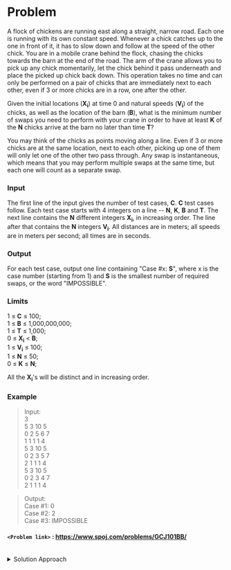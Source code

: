 # Problem
A flock of chickens are running east along a straight, narrow road. Each one is running with its own constant speed. Whenever a chick catches up to the one in front of it, it has to slow down and follow at the speed of the other chick. You are in a mobile crane behind the flock, chasing the chicks towards the barn at the end of the road. The arm of the crane allows you to pick up any chick momentarily, let the chick behind it pass underneath and place the picked up chick back down. This operation takes no time and can only be performed on a pair of chicks that are immediately next to each other, even if 3 or more chicks are in a row, one after the other.

Given the initial locations (**X<sub>i</sub>**) at time 0 and natural speeds (**V<sub>i</sub>**) of the chicks, as well as the location of the barn (**B**), what is the minimum number of swaps you need to perform with your crane in order to have at least **K** of the **N** chicks arrive at the barn no later than time **T**?

You may think of the chicks as points moving along a line. Even if 3 or more chicks are at the same location, next to each other, picking up one of them will only let one of the other two pass through. Any swap is instantaneous, which means that you may perform multiple swaps at the same time, but each one will count as a separate swap.

### Input
The first line of the input gives the number of test cases, **C**. **C** test cases follow. Each test case starts with 4 integers on a line -- **N**, **K**, **B** and **T**. The next line contains the **N** different integers **X<sub>i</sub>**, in increasing order. The line after that contains the **N** integers **V<sub>i</sub>**. All distances are in meters; all speeds are in meters per second; all times are in seconds.

### Output
For each test case, output one line containing "Case #x: **S**", where x is the case number (starting from 1) and **S** is the smallest number of required swaps, or the word "IMPOSSIBLE".

### Limits
1 ≤ **C** ≤ 100;  <br/>
1 ≤ **B** ≤ 1,000,000,000;  <br/>
1 ≤ **T** ≤ 1,000;  <br/>
0 ≤ **X<sub>i</sub>** < **B**;  <br/>
1 ≤ **V<sub>i</sub>** ≤ 100;  <br/>
1 ≤ **N** ≤ 50;  <br/>
0 ≤ **K** ≤ **N**;<br/>

All the **X<sub>i</sub>**'s will be distinct and in increasing order.

### Example
>Input:<br/>
3  <br/>
5 3 10 5  <br/>
0 2 5 6 7  <br/>
1 1 1 1 4  <br/>
5 3 10 5  <br/>
0 2 3 5 7  <br/>
2 1 1 1 4  <br/>
5 3 10 5  <br/>
0 2 3 4 7  <br/>
2 1 1 1 4<br/>

>Output:<br/>
Case #1: 0  <br/>
Case #2: 2  <br/>
Case #3: IMPOSSIBLE<br/>

#### `<Problem link>` : <https://www.spoj.com/problems/GCJ101BB/>
<br/>
<details>
  <summary>Solution Approach</summary>
  
  ######
  
  End of the road(barn) is **B** and the inputs **X** are given in increasing order. We start by finding out the distance that a chick still has to cover to reach the barn i.e `rem[i] = B - x[i]`. We then divide the remaining distance with speed for all i to get the time which we need to cover the distance.
  
  Once we have the time needed by each chick we check if we have atleast **K** chicks requiring not more than **T** time. If no then the answer is **IMPOSSIBLE**.
  
  We start from the extreme right cause that's towards the end of the road and iterate through the array. We need to place the chicks with **t<=T** in front of the chicks with **t>T**. Hence we count the number of chicks having **t>T** and when we find a chick having **t<=T** then we need to do count number of swaps so that the later chick is ahead of the former.
  
  Ex: N = 5, K = 3, B = 10, T = 5<br/>
      x[] = {0, 2, 3, 5, 7}<br/>
      v[] = {2, 1, 1, 1, 4}<br/>
      rem[] = {10, 8, 7, 5, 3}<br/>
      time[] = {5, 8, 7, 5, 1}<br/>
      After swapping: time[] = {8, 7, 5, 5, 1}<br/>
      ans = swap = 2
        
</details>
